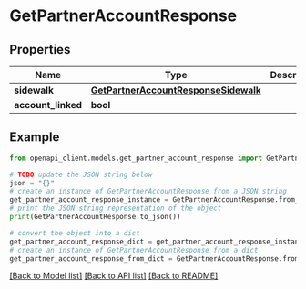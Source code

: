 # GetPartnerAccountResponse


## Properties

Name | Type | Description | Notes
------------ | ------------- | ------------- | -------------
**sidewalk** | [**GetPartnerAccountResponseSidewalk**](GetPartnerAccountResponseSidewalk.md) |  | [optional] 
**account_linked** | **bool** |  | [optional] 

## Example

```python
from openapi_client.models.get_partner_account_response import GetPartnerAccountResponse

# TODO update the JSON string below
json = "{}"
# create an instance of GetPartnerAccountResponse from a JSON string
get_partner_account_response_instance = GetPartnerAccountResponse.from_json(json)
# print the JSON string representation of the object
print(GetPartnerAccountResponse.to_json())

# convert the object into a dict
get_partner_account_response_dict = get_partner_account_response_instance.to_dict()
# create an instance of GetPartnerAccountResponse from a dict
get_partner_account_response_from_dict = GetPartnerAccountResponse.from_dict(get_partner_account_response_dict)
```
[[Back to Model list]](../README.md#documentation-for-models) [[Back to API list]](../README.md#documentation-for-api-endpoints) [[Back to README]](../README.md)


